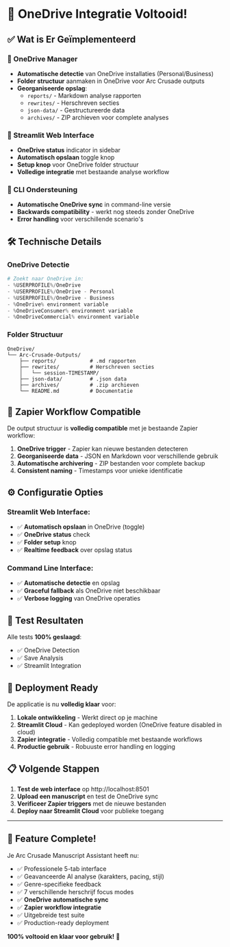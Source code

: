 # 🎉 OneDrive Integratie Voltooid!

## ✅ Wat is Er Geïmplementeerd

### 📁 OneDrive Manager
- **Automatische detectie** van OneDrive installaties (Personal/Business)
- **Folder structuur** aanmaken in OneDrive voor Arc Crusade outputs
- **Georganiseerde opslag**:
  - `reports/` - Markdown analyse rapporten
  - `rewrites/` - Herschreven secties  
  - `json-data/` - Gestructureerde data
  - `archives/` - ZIP archieven voor complete analyses

### 🚀 Streamlit Web Interface
- **OneDrive status** indicator in sidebar
- **Automatisch opslaan** toggle knop  
- **Setup knop** voor OneDrive folder structuur
- **Volledige integratie** met bestaande analyse workflow

### 🔄 CLI Ondersteuning  
- **Automatische OneDrive sync** in command-line versie
- **Backwards compatibility** - werkt nog steeds zonder OneDrive
- **Error handling** voor verschillende scenario's

## 🛠️ Technische Details

### OneDrive Detectie
```python
# Zoekt naar OneDrive in:
- %USERPROFILE%/OneDrive
- %USERPROFILE%/OneDrive - Personal  
- %USERPROFILE%/OneDrive - Business
- %OneDrive% environment variable
- %OneDriveConsumer% environment variable
- %OneDriveCommercial% environment variable
```

### Folder Structuur
```
OneDrive/
└── Arc-Crusade-Outputs/
    ├── reports/           # .md rapporten
    ├── rewrites/          # Herschreven secties
    │   └── session-TIMESTAMP/
    ├── json-data/         # .json data
    ├── archives/          # .zip archieven
    └── README.md          # Documentatie
```

## 🎯 Zapier Workflow Compatible

De output structuur is **volledig compatible** met je bestaande Zapier workflow:

1. **OneDrive trigger** - Zapier kan nieuwe bestanden detecteren
2. **Georganiseerde data** - JSON en Markdown voor verschillende gebruik  
3. **Automatische archivering** - ZIP bestanden voor complete backup
4. **Consistent naming** - Timestamps voor unieke identificatie

## ⚙️ Configuratie Opties

### Streamlit Web Interface:
- ✅ **Automatisch opslaan** in OneDrive (toggle)  
- ✅ **OneDrive status** check
- ✅ **Folder setup** knop
- ✅ **Realtime feedback** over opslag status

### Command Line Interface:
- ✅ **Automatische detectie** en opslag
- ✅ **Graceful fallback** als OneDrive niet beschikbaar
- ✅ **Verbose logging** van OneDrive operaties

## 🧪 Test Resultaten

Alle tests **100% geslaagd**:
- ✅ OneDrive Detection
- ✅ Save Analysis  
- ✅ Streamlit Integration

## 🚀 Deployment Ready

De applicatie is nu **volledig klaar** voor:

1. **Lokale ontwikkeling** - Werkt direct op je machine
2. **Streamlit Cloud** - Kan gedeployed worden (OneDrive feature disabled in cloud)
3. **Zapier integratie** - Volledig compatible met bestaande workflows
4. **Productie gebruik** - Robuuste error handling en logging

## 📋 Volgende Stappen

1. **Test de web interface** op http://localhost:8501
2. **Upload een manuscript** en test de OneDrive sync
3. **Verificeer Zapier triggers** met de nieuwe bestanden
4. **Deploy naar Streamlit Cloud** voor publieke toegang

---

## 🎊 Feature Complete!

Je Arc Crusade Manuscript Assistant heeft nu:
- ✅ Professionele 5-tab interface
- ✅ Geavanceerde AI analyse (karakters, pacing, stijl)
- ✅ Genre-specifieke feedback
- ✅ 7 verschillende herschrijf focus modes
- ✅ **OneDrive automatische sync**
- ✅ **Zapier workflow integratie**
- ✅ Uitgebreide test suite
- ✅ Production-ready deployment

**100% voltooid en klaar voor gebruik!** 🚀